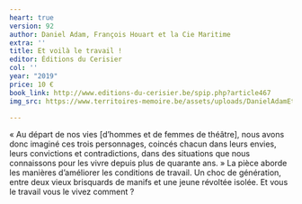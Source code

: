 ```yaml
---
heart: true
version: 92
author: Daniel Adam, François Houart et la Cie Maritime
extra: ''
title: Et voilà le travail !
editor: Éditions du Cerisier
col: ''
year: "2019"
price: 10 €
book_link: http://www.editions-du-cerisier.be/spip.php?article467
img_src: https://www.territoires-memoire.be/assets/uploads/DanielAdamEtvoilaletravail.jpg

---
```

«&nbsp;Au départ de nos vies \[d’hommes et de femmes de théâtre\], nous avons donc imaginé ces trois personnages, coincés chacun dans leurs envies, leurs convictions et contradictions, dans des situations que nous connaissons pour les vivre depuis plus de quarante ans.&nbsp;» La pièce aborde les manières d’améliorer les conditions de travail. Un choc de génération, entre deux vieux brisquards de manifs et une jeune révoltée isolée. Et vous le travail vous le vivez comment ?